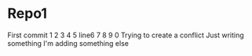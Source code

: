Repo1
=====
First commit
1
2
3
4
5
line6
7
8
9
0
Trying to create a conflict 
Just writing something
I'm adding something else